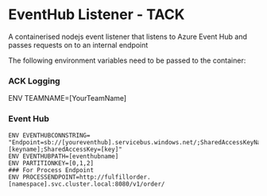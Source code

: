 # EventHub Listener - TACK

A containerised nodejs event listener that listens to Azure Event Hub and passes requests on to an internal endpoint

The following environment variables need to be passed to the container:

### ACK Logging
ENV TEAMNAME=[YourTeamName]

### Event Hub
```
ENV EVENTHUBCONNSTRING= "Endpoint=sb://[youreventhub].servicebus.windows.net/;SharedAccessKeyName=[keyname];SharedAccessKey=[key]"
ENV EVENTHUBPATH=[eventhubname]
ENV PARTITIONKEY=[0,1,2]
### For Process Endpoint
ENV PROCESSENDPOINT=http://fulfillorder.[namespace].svc.cluster.local:8080/v1/order/
```

